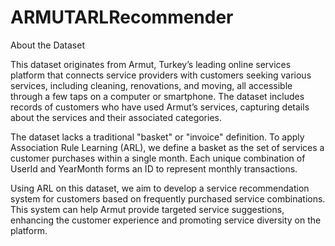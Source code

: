 ﻿# ARMUTARLRecommender
About the Dataset

This dataset originates from Armut, Turkey’s leading online services platform that connects service providers with customers seeking various services, including cleaning, renovations, and moving, all accessible through a few taps on a computer or smartphone. The dataset includes records of customers who have used Armut’s services, capturing details about the services and their associated categories.



The dataset lacks a traditional "basket" or "invoice" definition. To apply Association Rule Learning (ARL), we define a basket as the set of services a customer purchases within a single month. Each unique combination of UserId and YearMonth forms an ID to represent monthly transactions.

Using ARL on this dataset, we aim to develop a service recommendation system for customers based on frequently purchased service combinations. This system can help Armut provide targeted service suggestions, enhancing the customer experience and promoting service diversity on the platform.
